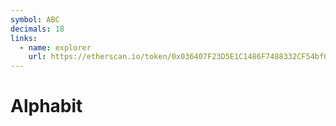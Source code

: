 ```yaml
---
symbol: ABC
decimals: 18
links:
  - name: explorer
    url: https://etherscan.io/token/0x036407F23D5E1C1486F7488332CF54bf06E5F09F
---
```


# Alphabit
